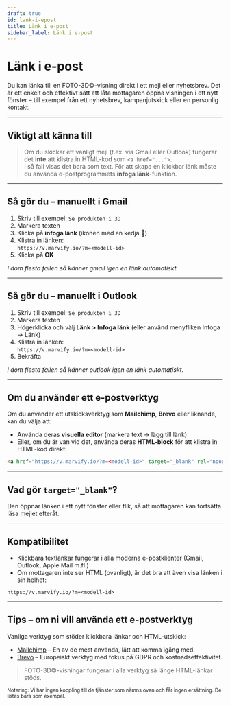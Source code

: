 ```yaml
---
draft: true
id: lank-i-epost
title: Länk i e-post
sidebar_label: Länk i e-post
---
```

# Länk i e-post

Du kan länka till en FOTO-3D©-visning direkt i ett mejl eller nyhetsbrev. Det är ett enkelt och effektivt sätt att låta mottagaren öppna visningen i ett nytt fönster – till exempel från ett nyhetsbrev, kampanjutskick eller en personlig kontakt.

---

## Viktigt att känna till

> Om du skickar ett vanligt mejl (t.ex. via Gmail eller Outlook) fungerar det **inte** att klistra in HTML-kod som `<a href="...">`.  
> I så fall visas det bara som text. För att skapa en klickbar länk måste du använda e-postprogrammets **infoga länk**-funktion.

---

## Så gör du – manuellt i Gmail

1. Skriv till exempel: `Se produkten i 3D`
2. Markera texten
3. Klicka på **infoga länk** (ikonen med en kedja 🔗)
4. Klistra in länken:  
   `https://v.marvify.io/?m=<modell-id>`
5. Klicka på **OK**

*I dom flesta fallen så känner gmail igen en länk automatiskt.*

---

## Så gör du – manuellt i Outlook

1. Skriv till exempel: `Se produkten i 3D`
2. Markera texten
3. Högerklicka och välj **Länk > Infoga länk** (eller använd menyfliken Infoga → Länk)
4. Klistra in länken:  
   `https://v.marvify.io/?m=<modell-id>`
5. Bekräfta

*I dom flesta fallen så känner outlook igen en länk automatiskt.*

---

## Om du använder ett e-postverktyg

Om du använder ett utskicksverktyg som **Mailchimp**, **Brevo** eller liknande, kan du välja att:

- Använda deras **visuella editor** (markera text → lägg till länk)
- Eller, om du är van vid det, använda deras **HTML-block** för att klistra in HTML-kod direkt:

```html
<a href="https://v.marvify.io/?m=<modell-id>" target="_blank" rel="noopener noreferrer">Se produkten i 3D</a>
```

---

## Vad gör `target="_blank"`?

Den öppnar länken i ett nytt fönster eller flik, så att mottagaren kan fortsätta läsa mejlet efteråt.

---

## Kompatibilitet

- Klickbara textlänkar fungerar i alla moderna e-postklienter (Gmail, Outlook, Apple Mail m.fl.)
- Om mottagaren inte ser HTML (ovanligt), är det bra att även visa länken i sin helhet:

```
https://v.marvify.io/?m=<modell-id>
```

---

## Tips – om ni vill använda ett e-postverktyg

Vanliga verktyg som stöder klickbara länkar och HTML-utskick:

- [Mailchimp](https://mailchimp.com/?currency=SEK) – En av de mest använda, lätt att komma igång med.
- [Brevo](https://www.brevo.com/) – Europeiskt verktyg med fokus på GDPR och kostnadseffektivitet.

> FOTO-3D©-visningar fungerar i alla verktyg så länge HTML-länkar stöds.

<sub>Notering: Vi har ingen koppling till de tjänster som nämns ovan och får ingen ersättning. De listas bara som exempel.</sub>
